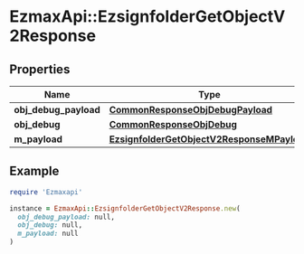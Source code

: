 # EzmaxApi::EzsignfolderGetObjectV2Response

## Properties

| Name | Type | Description | Notes |
| ---- | ---- | ----------- | ----- |
| **obj_debug_payload** | [**CommonResponseObjDebugPayload**](CommonResponseObjDebugPayload.md) |  |  |
| **obj_debug** | [**CommonResponseObjDebug**](CommonResponseObjDebug.md) |  | [optional] |
| **m_payload** | [**EzsignfolderGetObjectV2ResponseMPayload**](EzsignfolderGetObjectV2ResponseMPayload.md) |  |  |

## Example

```ruby
require 'Ezmaxapi'

instance = EzmaxApi::EzsignfolderGetObjectV2Response.new(
  obj_debug_payload: null,
  obj_debug: null,
  m_payload: null
)
```

